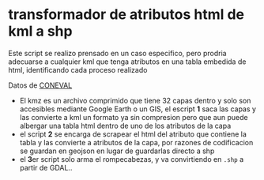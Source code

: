 # transformador de atributos html de kml a shp

Este script se realizo prensado en un caso especifico, pero prodria adecuarse a cualquier kml que tenga atributos en una tabla embedida de html, identificando cada proceso realizado

Datos de [CONEVAL](https://www.coneval.org.mx/Medicion/Paginas/POBREZA-URBANA-EN-MEXICO-2015.aspx)

- El kmz es un archivo comprimido que tiene 32 capas dentro y solo son accesibles mediante Google Earth o un GIS, el escript **1** saca las capas y las convierte a kml un formato ya sin compresion pero que aun puede albergar una tabla html dentro de uno de los atributos de la capa
-  el script **2** se encarga de scrapear el html del atributo que contiene la tabla y las convierte a atributos de la capa, por razones de codificacion se guardan en geojson en lugar de guardarlas directo a shp
- el **3**er script solo arma el rompecabezas, y va convirtiendo en `.shp` a partir de GDAL.. 

